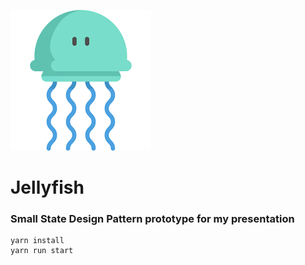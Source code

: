 ![Jellyfish](jellyfish.png)

# Jellyfish

### Small State Design Pattern prototype for my presentation 


```
yarn install
yarn run start 
```
